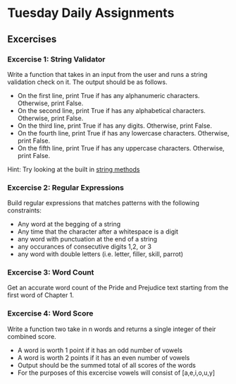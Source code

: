 # Tuesday Daily Assignments

## Excercises

### Excercise 1: String Validator
Write a function that takes in an input from the user and runs a string validation check on it. The output should be as follows.
- On the first line, print True if  has any alphanumeric characters. Otherwise, print False.
- On the second line, print True if  has any alphabetical characters. Otherwise, print False.
- On the third line, print True if  has any digits. Otherwise, print False.
- On the fourth line, print True if  has any lowercase characters. Otherwise, print False.
- On the fifth line, print True if  has any uppercase characters. Otherwise, print False.

Hint: Try looking at the built in [string methods](https://www.w3schools.com/python/python_ref_string.asp)


### Excercise 2: Regular Expressions
Build regular expressions that matches patterns with the following constraints:
- Any word at the begging of a string
- Any time that the character after a whitespace is a digit
- any word with punctuation at the end of a string
- any occurances of consecutive digits 1,2, or 3
- any word with double letters (i.e. letter, filler, skill, parrot)

### Excercise 3: Word Count
Get an accurate word count of the Pride and Prejudice text starting from the first word of Chapter 1.

### Excercise 4: Word Score
Write a function two take in n words and returns a single integer of their combined score.
- A word is worth 1 point if it has an odd number of vowels
- A word is worth 2 points if it has an even number of vowels
- Output should be the summed total of all scores of the words
- For the purposes of this excercise vowels will consist of [a,e,i,o,u,y]